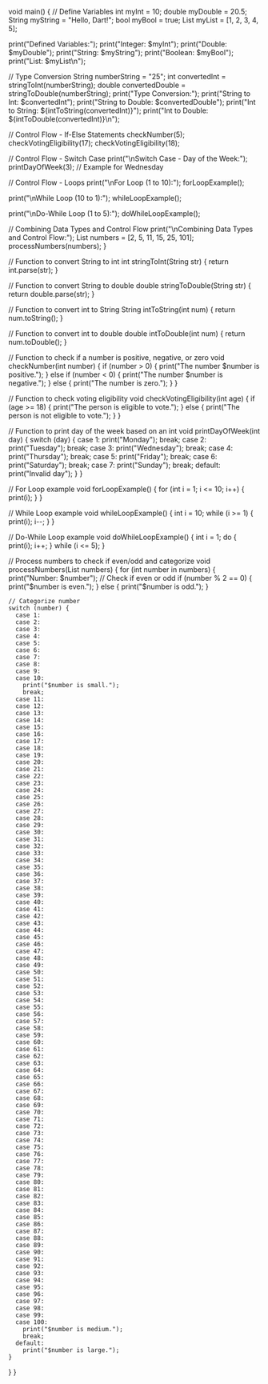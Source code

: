 void main() {
  // Define Variables
  int myInt = 10;
  double myDouble = 20.5;
  String myString = "Hello, Dart!";
  bool myBool = true;
  List<int> myList = [1, 2, 3, 4, 5];

  print("Defined Variables:");
  print("Integer: $myInt");
  print("Double: $myDouble");
  print("String: $myString");
  print("Boolean: $myBool");
  print("List: $myList\n");

  // Type Conversion
  String numberString = "25";
  int convertedInt = stringToInt(numberString);
  double convertedDouble = stringToDouble(numberString);
  print("Type Conversion:");
  print("String to Int: $convertedInt");
  print("String to Double: $convertedDouble");
  print("Int to String: ${intToString(convertedInt)}");
  print("Int to Double: ${intToDouble(convertedInt)}\n");

  // Control Flow - If-Else Statements
  checkNumber(5);
  checkVotingEligibility(17);
  checkVotingEligibility(18);

  // Control Flow - Switch Case
  print("\nSwitch Case - Day of the Week:");
  printDayOfWeek(3); // Example for Wednesday

  // Control Flow - Loops
  print("\nFor Loop (1 to 10):");
  forLoopExample();

  print("\nWhile Loop (10 to 1):");
  whileLoopExample();

  print("\nDo-While Loop (1 to 5):");
  doWhileLoopExample();

  // Combining Data Types and Control Flow
  print("\nCombining Data Types and Control Flow:");
  List<int> numbers = [2, 5, 11, 15, 25, 101];
  processNumbers(numbers);
}

// Function to convert String to int
int stringToInt(String str) {
  return int.parse(str);
}

// Function to convert String to double
double stringToDouble(String str) {
  return double.parse(str);
}

// Function to convert int to String
String intToString(int num) {
  return num.toString();
}

// Function to convert int to double
double intToDouble(int num) {
  return num.toDouble();
}

// Function to check if a number is positive, negative, or zero
void checkNumber(int number) {
  if (number > 0) {
    print("The number $number is positive.");
  } else if (number < 0) {
    print("The number $number is negative.");
  } else {
    print("The number is zero.");
  }
}

// Function to check voting eligibility
void checkVotingEligibility(int age) {
  if (age >= 18) {
    print("The person is eligible to vote.");
  } else {
    print("The person is not eligible to vote.");
  }
}

// Function to print day of the week based on an int
void printDayOfWeek(int day) {
  switch (day) {
    case 1:
      print("Monday");
      break;
    case 2:
      print("Tuesday");
      break;
    case 3:
      print("Wednesday");
      break;
    case 4:
      print("Thursday");
      break;
    case 5:
      print("Friday");
      break;
    case 6:
      print("Saturday");
      break;
    case 7:
      print("Sunday");
      break;
    default:
      print("Invalid day");
  }
}

// For Loop example
void forLoopExample() {
  for (int i = 1; i <= 10; i++) {
    print(i);
  }
}

// While Loop example
void whileLoopExample() {
  int i = 10;
  while (i >= 1) {
    print(i);
    i--;
  }
}

// Do-While Loop example
void doWhileLoopExample() {
  int i = 1;
  do {
    print(i);
    i++;
  } while (i <= 5);
}

// Process numbers to check if even/odd and categorize
void processNumbers(List<int> numbers) {
  for (int number in numbers) {
    print("Number: $number");
    // Check if even or odd
    if (number % 2 == 0) {
      print("$number is even.");
    } else {
      print("$number is odd.");
    }
    
    // Categorize number
    switch (number) {
      case 1:
      case 2:
      case 3:
      case 4:
      case 5:
      case 6:
      case 7:
      case 8:
      case 9:
      case 10:
        print("$number is small.");
        break;
      case 11:
      case 12:
      case 13:
      case 14:
      case 15:
      case 16:
      case 17:
      case 18:
      case 19:
      case 20:
      case 21:
      case 22:
      case 23:
      case 24:
      case 25:
      case 26:
      case 27:
      case 28:
      case 29:
      case 30:
      case 31:
      case 32:
      case 33:
      case 34:
      case 35:
      case 36:
      case 37:
      case 38:
      case 39:
      case 40:
      case 41:
      case 42:
      case 43:
      case 44:
      case 45:
      case 46:
      case 47:
      case 48:
      case 49:
      case 50:
      case 51:
      case 52:
      case 53:
      case 54:
      case 55:
      case 56:
      case 57:
      case 58:
      case 59:
      case 60:
      case 61:
      case 62:
      case 63:
      case 64:
      case 65:
      case 66:
      case 67:
      case 68:
      case 69:
      case 70:
      case 71:
      case 72:
      case 73:
      case 74:
      case 75:
      case 76:
      case 77:
      case 78:
      case 79:
      case 80:
      case 81:
      case 82:
      case 83:
      case 84:
      case 85:
      case 86:
      case 87:
      case 88:
      case 89:
      case 90:
      case 91:
      case 92:
      case 93:
      case 94:
      case 95:
      case 96:
      case 97:
      case 98:
      case 99:
      case 100:
        print("$number is medium.");
        break;
      default:
        print("$number is large.");
    }
  }
}
